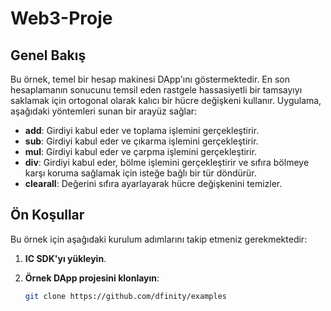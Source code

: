 # Web3-Proje

## Genel Bakış

Bu örnek, temel bir hesap makinesi DApp'ını göstermektedir. En son hesaplamanın sonucunu temsil eden rastgele hassasiyetli bir tamsayıyı saklamak için ortogonal olarak kalıcı bir hücre değişkeni kullanır. Uygulama, aşağıdaki yöntemleri sunan bir arayüz sağlar:

- **add**: Girdiyi kabul eder ve toplama işlemini gerçekleştirir.
- **sub**: Girdiyi kabul eder ve çıkarma işlemini gerçekleştirir.
- **mul**: Girdiyi kabul eder ve çarpma işlemini gerçekleştirir.
- **div**: Girdiyi kabul eder, bölme işlemini gerçekleştirir ve sıfıra bölmeye karşı koruma sağlamak için isteğe bağlı bir tür döndürür.
- **clearall**: Değerini sıfıra ayarlayarak hücre değişkenini temizler.


## Ön Koşullar

Bu örnek için aşağıdaki kurulum adımlarını takip etmeniz gerekmektedir:

1. **IC SDK'yı yükleyin**.
2. **Örnek DApp projesini klonlayın**:

   ```bash
   git clone https://github.com/dfinity/examples

